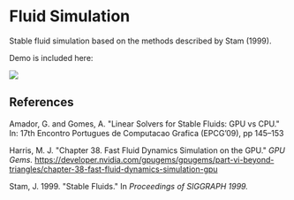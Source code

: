 # Fluid Simulation

Stable fluid simulation based on the methods described by Stam (1999).

Demo is included here:

![](demos/project_gif.gif)

## References

Amador, G. and Gomes, A. "Linear Solvers for Stable Fluids: GPU vs CPU." In: 17th Encontro Portugues de
Computacao Grafica (EPCG’09), pp 145–153

Harris, M. J. "Chapter 38. Fast Fluid Dynamics Simulation on the GPU." *GPU Gems.* https://developer.nvidia.com/gpugems/gpugems/part-vi-beyond-triangles/chapter-38-fast-fluid-dynamics-simulation-gpu

Stam, J. 1999. "Stable Fluids." In *Proceedings of SIGGRAPH 1999.*
